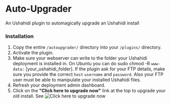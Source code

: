 # Auto-Upgrader

An Ushahidi plugin to automagically upgrade an Ushahidi install

### Installation

1. Copy the entire `/autoupgrader/` directory into your `/plugins/` directory.
2. Activate the plugin.
3. Make sure your webserver can write to the folder your Ushahidi deployment is installed in. On Ubuntu you can do sudo chmod -R `www-data:` [your_ushahidi_folder]. If the plugin ask for your FTP details, make sure you provide the correct `host` `username` and `password`. Also your FTP user must be able to manipulate your installed Ushahidi files.
4. Refresh your deployment admin dashboard. 
5. Click on the **"Click here to upgrade now"** link at the top to upgrade your old install. See ![Click here to upgrade now](http://dl.dropbox.com/u/504300/upgrade_header_prompt.png)
